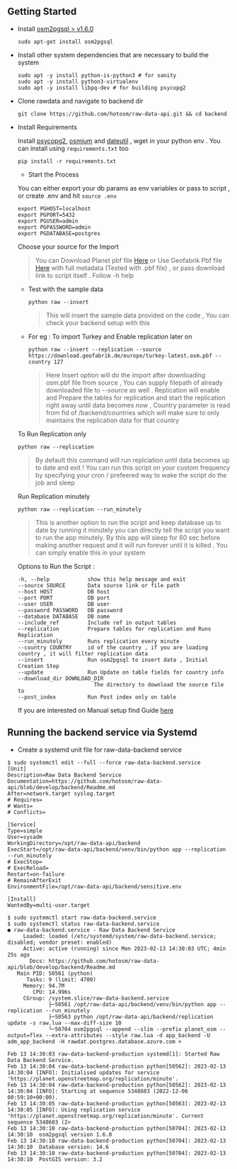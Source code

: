 ## Getting Started

- Install [osm2pgsql > v1.6.0](https://osm2pgsql.org/doc/install.html)

  ```
  sudo apt-get install osm2pgsql
  ```

- Install other system dependencies that are necessary to build the system

  ```
  sudo apt -y install python-is-python3 # for sanity
  sudo apt -y install python3-virtualenv
  sudo apt -y install libpq-dev # for building psycopg2
  ```

- Clone rawdata and navigate to backend dir

  ```
  git clone https://github.com/hotosm/raw-data-api.git && cd backend
  ```

- Install Requirements

  Install [psycopg2](https://pypi.org/project/psycopg2/), [osmium](https://pypi.org/project/osmium/) and [dateutil](https://pypi.org/project/python-dateutil/) , wget in your python env . You can install using `requirements.txt` too

  ```
  pip install -r requirements.txt
  ```

  - Start the Process

  You can either export your db params as env variables or pass to script , or create .env and hit `source .env`

  ```
  export PGHOST=localhost
  export PGPORT=5432
  export PGUSER=admin
  export PGPASSWORD=admin
  export PGDATABASE=postgres
  ```

  Choose your source for the Import

  > You can Download Planet pbf file [Here](https://planet.osm.org/pbf/) or Use Geofabrik Pbf file [Here](https://osm-internal.download.geofabrik.de/index.html) with full metadata (Tested with .pbf file) , or pass download link to script itself . Follow -h help

  - Test with the sample data

    ```
    python raw --insert
    ```

    > This will insert the sample data provided on the code , You can check your backend setup with this

  - For eg : To import Turkey and Enable replication later on

    ```
    python raw --insert --replication --source https://download.geofabrik.de/europe/turkey-latest.osm.pbf --country 127
    ```

    > Here Insert option will do the import after downloading osm.pbf file from source , You can supply filepath of already downloaded file to --source as well . Replication will enable and Prepare the tables for replication and start the replication right away until data becomes now , Country parameter is read from fid of /backend/countries which will make sure to only maintains the replication data for that country

  To Run Replication only

  ```
  python raw --replication
  ```

  > By default this command will run replciation until data becomes up to date and exit ! You can run this script on your custom frequency by specifying your cron / prefeered way to wake the script do the job and sleep

  Run Replication minutely

  ```
  python raw --replication --run_minutely
  ```

  > This is another option to run the script and keep database up to date by running it minutely you can directly tell the script you want to run the app minutely. By this app will sleep for 60 sec before making another request and it will run forever until it is killed . You can simply enable this in your system

  Options to Run the Script :

  ```
  -h, --help            show this help message and exit
  --source SOURCE       Data source link or file path
  --host HOST           DB host
  --port PORT           DB port
  --user USER           DB user
  --password PASSWORD   DB password
  --database DATABASE   DB name
  --include_ref         Include ref in output tables
  --replication         Prepare tables for replication and Runs Replication
  --run_minutely        Runs replication every minute
  --country COUNTRY     id of the country , if you are loading country , it will filter replication data
  --insert              Run osm2pgsql to insert data , Initial Creation Step
  --update              Run Update on table fields for country info
  --download_dir DOWNLOAD_DIR
                          The directory to download the source file to
  --post_index          Run Post index only on table
  ```

  If you are interested on Manual setup find Guide [here](./Manual.md)

## Running the backend service via Systemd

- Create a systemd unit file for raw-data-backend service

```
$ sudo systemctl edit --full --force raw-data-backend.service
[Unit]
Description=Raw Data Backend Service
Documentation=https://github.com/hotosm/raw-data-api/blob/develop/backend/Readme.md
After=network.target syslog.target
# Requires=
# Wants=
# Conflicts=

[Service]
Type=simple
User=sysadm
WorkingDirectory=/opt/raw-data-api/backend
ExecStart=/opt/raw-data-api/backend/venv/bin/python app --replication --run_minutely
# ExecStop=
# ExecReload=
Restart=on-failure
# RemainAfterExit
EnvironmentFile=/opt/raw-data-api/backend/sensitive.env

[Install]
WantedBy=multi-user.target

$ sudo systemctl start raw-data-backend.service
$ sudo systemctl status raw-data-backend.service
● raw-data-backend.service - Raw Data Backend Service
     Loaded: loaded (/etc/systemd/system/raw-data-backend.service; disabled; vendor preset: enabled)
     Active: active (running) since Mon 2023-02-13 14:30:03 UTC; 4min 25s ago
       Docs: https://github.com/hotosm/raw-data-api/blob/develop/backend/Readme.md
   Main PID: 50561 (python)
      Tasks: 9 (limit: 4700)
     Memory: 94.7M
        CPU: 14.996s
     CGroup: /system.slice/raw-data-backend.service
             ├─50561 /opt/raw-data-api/backend/venv/bin/python app --replication --run_minutely
             ├─50563 python /opt/raw-data-api/backend/replication update -s raw.lua --max-diff-size 10
             └─50704 osm2pgsql --append --slim --prefix planet_osm --output=flex --extra-attributes --style raw.lua -d app_backend -U adm_app_backend -H rawdat.postgres.database.azure.com >

Feb 13 14:30:03 raw-data-backend-production systemd[1]: Started Raw Data Backend Service.
Feb 13 14:30:04 raw-data-backend-production python[50562]: 2023-02-13 14:30:04 [INFO]: Initialised updates for service 'https://planet.openstreetmap.org/replication/minute'.
Feb 13 14:30:04 raw-data-backend-production python[50562]: 2023-02-13 14:30:04 [INFO]: Starting at sequence 5348603 (2022-12-06 00:59:10+00:00).
Feb 13 14:30:05 raw-data-backend-production python[50563]: 2023-02-13 14:30:05 [INFO]: Using replication service 'https://planet.openstreetmap.org/replication/minute'. Current sequence 5348603 (2>
Feb 13 14:30:10 raw-data-backend-production python[50704]: 2023-02-13 14:30:10  osm2pgsql version 1.6.0
Feb 13 14:30:10 raw-data-backend-production python[50704]: 2023-02-13 14:30:10  Database version: 14.6
Feb 13 14:30:10 raw-data-backend-production python[50704]: 2023-02-13 14:30:10  PostGIS version: 3.2

```
